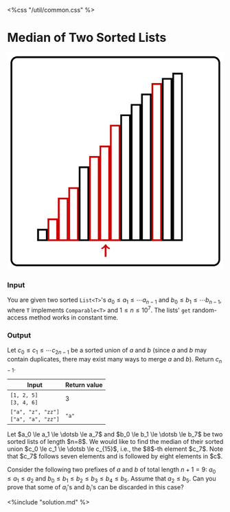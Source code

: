 <%css "/util/common.css" %>

# Median of Two Sorted Lists

<div class="logo">
    <img src="../../images/median_two_lists_logo.png">
</div>

### Input

You are given two sorted `List<T>`'s 
$a_0 \le a_1 \le \dotsb a_{n-1}$ 
and
$b_0 \le b_1 \le \dotsb b_{n-1}$, where `T`
implements `Comparable<T>`
and $1 \le n \le 10^7$.
The lists' `get` random-access method works in constant time.

### Output

Let $c_0 \le c_1 \le \dotsb c_{2n-1}$ be a sorted union of $a$ and $b$
(since $a$ and $b$ may contain duplicates, there may exist many ways to
merge $a$ and $b$). Return $c_{n-1}$.

<div class="samples">

| Input                                       | Return value |
|---------------------------------------------|--------------|
| `[1, 2, 5]` <br/> `[3, 4, 6]`               | 3            |
| `["a", "z", "zz"]` <br/> `["a", "a", "zz"]` | `"a"`        |

</div>

<div class="hint">
Let $a_0 \le a_1 \le \dotsb \le a_7$ and $b_0 \le b_1 \le \dotsb \le b_7$
be two sorted lists of length $n=8$. We would like to find the median of their sorted union $c_0 \le c_1 \le \dotsb \le c_{15}$,
i.e., the $8$-th element $c_7$. Note that $c_7$ follows seven elements and is followed by eight elements in $c$.

Consider the following two prefixes of $a$ and $b$ of total length $n+1=9$: $a_0 \le a_1 \le a_2$
and $b_0 \le b_1 \le b_2 \le b_3 \le b_4 \le b_5$. Assume that $a_2 \le b_5$. Can you prove that
some of $a_i$'s and $b_i$'s can be discarded in this case?
</div>

<div class="hint">
<%include "solution.md" %>
</div>
